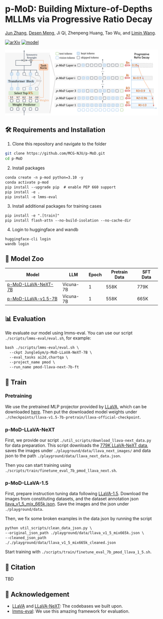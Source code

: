 # p-MoD: Building Mixture-of-Depths MLLMs via Progressive Ratio Decay

[Jun Zhang](https://home.j-zh.top/), [Desen Meng](https://github.com/Kerin637), Ji Qi, Zhenpeng Huang, Tao Wu, and [Limin Wang](https://scholar.google.com/citations?user=HEuN8PcAAAAJ).

[![arXiv](https://img.shields.io/badge/arXiv-1234.56789-b31b1b.svg)](https://arxiv.org/abs/1234.56789)
[![model](https://img.shields.io/badge/huggingface-model-blue.svg?logo=huggingface)](https://huggingface.co/collections/JungleGym/p-mod-67506ac52553d194c55782df)

![teaser](img/p-mod.png)

## :hammer_and_wrench: Requirements and Installation

1. Clone this repository and navigate to the folder
```bash
git clone https://github.com/MCG-NJU/p-MoD.git
cd p-MoD
```

2. Install packages
```Shell
conda create -n p-mod python=3.10 -y
conda activate p-mod
pip install --upgrade pip  # enable PEP 660 support
pip install -e .
pip install -e lmms-eval
```

3. Install additional packages for training cases
```Shell
pip install -e ".[train]"
pip install flash-attn --no-build-isolation --no-cache-dir
```

4. Login to huggingface and wandb
```Shell
huggingface-cli login
wandb login
```

## :tiger: Model Zoo
| Model                                                                       | LLM       | Epoch | Pretrain Data | SFT Data |
| --------------------------------------------------------------------------- | --------- | ----- | ------------- | -------- |
| [p-MoD-LLaVA-NeXT-7B](https://huggingface.co/JungleGym/p-MoD-LLaVA-NeXT-7B) | Vicuna-7B | 1     | 558K          | 779K     |
| [p-MoD-LLaVA-v1.5-7B](https://huggingface.co/JungleGym/p-MoD-LLaVA-v1.5-7B) | Vicuna-7B | 1     | 558K          | 665K     |


## :bar_chart: Evaluation
We evaluate our model using lmms-eval. You can use our script `./scripts/lmms-eval/eval.sh`, for example:
```Shell
bash ./scripts/lmms-eval/eval.sh \
  --ckpt JungleGym/p-MoD-LLaVA-NeXT-7B \
  --eval_tasks ai2d,chartqa \
  --project_name pmod \
  --run_name pmod-llava-next-7b-ft
```

## :rocket: Train
### Pretraining
We use the pretrained MLP projector provided by [LLaVA](https://github.com/haotian-liu/LLaVA/blob/main/docs/MODEL_ZOO.md), which can be downloaded [here](https://huggingface.co/liuhaotian/llava-v1.5-mlp2x-336px-pretrain-vicuna-7b-v1.5). Then put the downloaded model weights under `./checkpoints/llava-v1.5-7b-pretrain/llava-official-checkpoint`.

### p-MoD-LLaVA-NeXT
First, we provide our script `./util_scripts/download_llava-next_data.py` for data preparation. This script downloads the [779K LLaVA-NeXT data](https://huggingface.co/datasets/lmms-lab/LLaVA-NeXT-Data), saves the images under `./playground/data/llava_next_images/` and data json to the path `./playground/data/llava_next_data.json`.

Then you can start training using `./scripts/train/finetune_eval_7b_pmod_llava_next.sh`.

### p-MoD-LLaVA-1.5
First, prepare instruction tuning data following [LLaVA-1.5](https://github.com/haotian-liu/LLaVA#visual-instruction-tuning). Download the images from constituting datasets, and the dataset annotation json [llava_v1_5_mix_665k.json](https://huggingface.co/datasets/liuhaotian/LLaVA-Instruct-150K/blob/main/llava_v1_5_mix665k.json). Save the images and the json under `./playground/data`.

Then, we fix some broken examples in the data json by running the script
```Shell
python util_scripts/clean_data_json.py \
--original_json_path ./playground/data/llava_v1_5_mix665k.json \
--cleaned_json_path ././playground/data/llava_v1_5_mix665k_cleaned.json
```

Start training with `./scripts/train/finetune_eval_7b_pmod_llava_1_5.sh`.

## :page_facing_up: Citation
TBD

## :dizzy: Acknowledgement
- [LLaVA](https://github.com/haotian-liu/LLaVA) and [LLaVA-NeXT](https://github.com/LLaVA-VL/LLaVA-NeXT): The codebases we built upon.
- [lmms-eval](https://github.com/EvolvingLMMs-Lab/lmms-eval): We use this amazing framework for evaluation.
